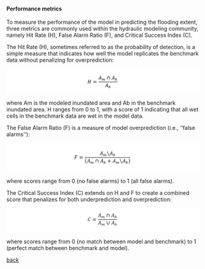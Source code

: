 #### Performance metrics

To measure the performance of the model in predicting the flooding extent, three metrics are commonly used within the hydraulic modeling community, namely Hit Rate (H), False Alarm Ratio (F), and Critical Success Index (C). 

The Hit Rate (H), sometimes referred to as the probability of detection, is a simple measure that indicates how well the model replicates the benchmark data without penalizing for overprediction:

![Image](/Figures/metrics1.PNG)

where Am is the modeled inundated area and Ab in the benchmark inundated area. H ranges from 0 to 1, with a score of 1 indicating that all wet cells in the benchmark data are wet in the model data.

The False Alarm Ratio (F) is a measure of model overprediction (i.e., ‘‘false alarms’’):

![Image](/Figures/metrics2.PNG)

where scores range from 0 (no false alarms) to 1 (all false alarms).

The Critical Success Index (C) extends on H and F to create a combined score that penalizes for both underprediction and overprediction:

![Image](/Figures/metrics3.PNG)

where scores range from 0 (no match between model and benchmark) to 1 (perfect match between benchmark and model).

[back](/EnvAcy5.md)
